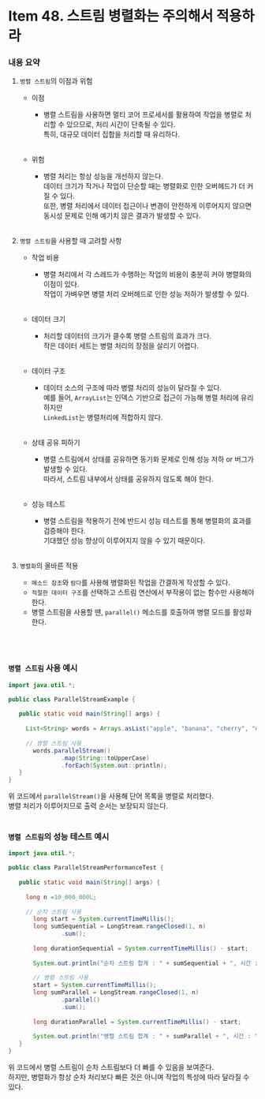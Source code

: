 # Item 48. 스트림 병렬화는 주의해서 적용하라

### 내용 요약 <br>
1. `벙렬 스트림`의 이점과 위험
    - 이점
      - 병렬 스트림을 사용하면 멀티 코어 프로세서를 활용하여 작업을 병렬로 처리할 수 있으므로, 처리 시간이 단축될 수 있다. <br>
        특히, 대규모 데이터 집합을 처리할 때 유리하다. <br><br>
      
    - 위험
      - 병렬 처리는 항상 성능을 개선하지 않는다. <br>
        데이터 크기가 작거나 작업이 단순할 때는 병렬화로 인한 오버헤드가 더 커질 수 있다. <br>
        또한, 병렬 처리에서 데이터 접근이나 변경이 안전하게 이루어지지 않으면 동시성 문제로 인해 예기치 않은 결과가 발생할 수 있다. <br><br>


2. `병렬 스트림`을 사용할 때 고려할 사항
    - 작업 비용
      - 병렬 처리에서 각 스레드가 수행하는 작업의 비용이 충분히 커야 병렬화의 이점이 있다. <br>
        작업이 가벼우면 병렬 처리 오버헤드로 인한 성능 저하가 발생할 수 있다. <br><br>

    - 데이터 크기
      - 처리할 데이터의 크기가 클수록 병렬 스트림의 효과가 크다. <br>
        작은 데이터 세트는 병렬 처리의 장점을 살리기 어렵다. <br><br>

    - 데이터 구조
      - 데이터 소스의 구조에 따라 병렬 처리의 성능이 달라질 수 있다. <br>
        예를 들어, `ArrayList`는 인덱스 기반으로 접근이 가능해 병렬 처리에 유리하지만 <br>
        `LinkedList`는 병렬처리에 적합하지 않다. <br><br>

    - 상태 공유 피하기
      - 병렬 스트림에서 상태를 공유하면 동기화 문제로 인해 성능 저하 or 버그가 발생할 수 있다. <br>
        따라서, 스트림 내부에서 상태를 공유하지 않도록 해야 한다. <br><br>

    - 성능 테스트
      - 병렬 스트림을 적용하기 전에 반드시 성능 테스트를 통해 병렬화의 효과를 검증해야 한다. <br>
        기대했던 성능 향상이 이루어지지 않을 수 있기 때문이다. <br><br>


3. `병렬화`의 올바른 적용
    - `메소드 참조`와 `람다`를 사용해 병렬화된 작업을 간결하게 작성할 수 있다. <br>
    - `적절한 데이터 구조`를 선택하고 스트림 연산에서 부작용이 없는 함수만 사용해야 한다. <br>
    - 병렬 스트림을 사용할 땐, `parallel()` 메소드를 호출하여 병렬 모드를 활성화한다. <br>


<br><br>

### `병렬 스트림` 사용 예시
```java
import java.util.*;

public class ParallelStreamExample {
    
   public static void main(String[] args) {
    
     List<String> words = Arrays.asList("apple", "banana", "cherry", "date", "elderberry");
     
     // 병렬 스트림 사용
       words.parallelStream()
               .map(String::toUpperCase)
               .forEach(System.out::println);
   }
}
```
위 코드에서 `parallelStream()`을 사용해 단어 목록을 병렬로 처리했다. <br>
병렬 처리가 이루어지므로 출력 순서는 보장되지 않는다. <br><br>




### `병렬 스트림`의 성능 테스트 예시
```java
import java.util.*;

public class ParallelStreamPerformanceTest {
    
   public static void main(String[] args) {
    
     long n =10_000_000L;
     
     // 순차 스트림 사용
       long start = System.currentTimeMillis();
       long sumSequential = LongStream.rangeClosed(1, n)
               .sum();
       
       long durationSequential = System.currentTimeMillis() - start;
       
       System.out.println("순차 스트림 합계 : " + sumSequential + ", 시간 : " +durationSequential + " ms");
       
       // 병렬 스트림 사용
       start = System.currentTimeMillis();
       long sumParallel = LongStream.rangeClosed(1, n)
               .parallel()
               .sum();
       
       long durationParallel = System.currentTimeMillis() - start;
       
       System.out.println("병렬 스트림 합계 : " + sumParallel + ", 시간 : " + durationParallel + " ms");
   }
}
```
위 코드에서 병렬 스트림이 순차 스트림보다 더 빠를 수 있음을 보여준다. <br>
하지만, 병렬화가 항상 순차 처리보다 빠른 것은 아니며 작업의 특성에 따라 달라질 수 있다. <br><br>



